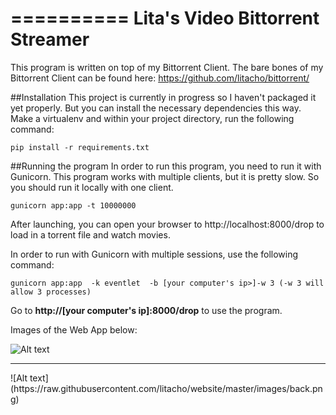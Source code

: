 ==========
Lita's Video Bittorrent Streamer
==========
This program is written on top of my Bittorrent Client. The bare bones of my 
Bittorrent Client can be found here: https://github.com/litacho/bittorrent/

##Installation
This project is currently in progress so I haven't packaged it yet properly.
But you can install the necessary dependencies this way. Make a virtualenv and
within your project directory, run the following command:

`pip install -r requirements.txt`

##Running the program
In order to run this program, you need to run it with Gunicorn. This program works with multiple clients, but it is pretty slow. So you should run it locally with one client.

`gunicorn app:app -t 10000000`

After launching, you can open your browser to http://localhost:8000/drop to load in a torrent file and watch movies.

In order to run with Gunicorn with multiple sessions, use the following command:

`gunicorn app:app  -k eventlet  -b [your computer's ip>]-w 3 (-w 3 will allow 3 processes)`

Go to **http://[your computer's ip]:8000/drop** to use the program.

Images of the Web App below:

![Alt text](https://raw.githubusercontent.com/litacho/website/master/images/front.png)
<hr>
![Alt text](https://raw.githubusercontent.com/litacho/website/master/images/back.png)
